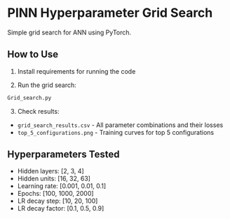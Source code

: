 # PINN Hyperparameter Grid Search

Simple grid search for ANN using PyTorch.

## How to Use

1. Install requirements for running the code

2. Run the grid search:
```bash
Grid_search.py
```

3. Check results:
- `grid_search_results.csv` - All parameter combinations and their losses
- `top_5_configurations.png` - Training curves for top 5 configurations

## Hyperparameters Tested
- Hidden layers: [2, 3, 4]
- Hidden units: [16, 32, 63]
- Learning rate: [0.001, 0.01, 0.1]
- Epochs: [100, 1000, 2000]
- LR decay step: [10, 20, 100]
- LR decay factor: [0.1, 0.5, 0.9]
